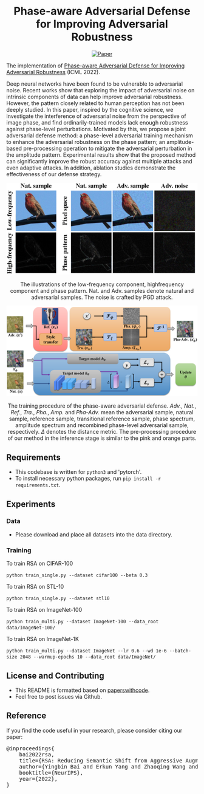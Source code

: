 <div align="center">   
  
# Phase-aware Adversarial Defense for Improving Adversarial Robustness
[![Paper](https://img.shields.io/badge/paper-ICML-green)](https://proceedings.mlr.press/v202/zhou23m/zhou23m.pdf)

</div>

The implementation of [Phase-aware Adversarial Defense for Improving Adversarial Robustness](https://proceedings.mlr.press/v202/zhou23m/zhou23m.pdf) (ICML 2022).

Deep neural networks have been found to be vulnerable to adversarial noise. Recent works show that exploring the impact of adversarial noise on intrinsic components of data can help improve adversarial robustness. However, the pattern closely related to human perception has not been deeply studied. In this paper, inspired by the cognitive science, we investigate the interference of adversarial noise from the perspective of image phase, and find ordinarily-trained models lack enough robustness against phase-level perturbations. Motivated by this, we propose a joint adversarial defense method: a phase-level adversarial training mechanism to enhance the adversarial robustness on the phase pattern; an amplitude-based pre-processing operation to mitigate the adversarial perturbation in the amplitude pattern. Experimental results show that the proposed method can significantly improve the robust accuracy against multiple attacks and even adaptive attacks. In addition, ablation studies demonstrate the effectiveness of our defense strategy.


<p float="left" align="center">
<img src="arch.png" width="800" /> 
<figcaption align="center">
The illustrations of the low-frequency component, highfrequency component and phase pattern. Nat. and Adv. samples denote natural and adversarial samples. The noise is crafted by PGD attack.
</figcaption>
</p>


<p float="left" align="center">
<img src="method.png" width="800" /> 
<figcaption align="center">
  
The training procedure of the phase-aware adversarial defense. *Adv.*, *Nat.*, *Ref.*, *Tra.*, *Pha.*, *Amp.* and *Pha-Adv.* mean the adversarial sample, natural sample, reference sample, transitional reference sample, phase spectrum, amplitude spectrum and recombined phase-level adversarial sample, respectively. $\Delta$ denotes the distance metric. The pre-processing procedure of our method in the inference stage is similar to the pink and orange parts.
</figcaption>
</p>


## Requirements
- This codebase is written for `python3` and 'pytorch'.
- To install necessary python packages, run `pip install -r requirements.txt`.


## Experiments
### Data
- Please download and place all datasets into the data directory. 


### Training
To train RSA on CIFAR-100

```
python train_single.py --dataset cifar100 --beta 0.3
```

To train RSA on STL-10

```
python train_single.py --dataset stl10
```


To train RSA on ImageNet-100

```
python train_multi.py --dataset ImageNet-100 --data_root data/ImageNet-100/
```


To train RSA on ImageNet-1K

```
python train_multi.py --dataset ImageNet --lr 0.6 --wd 1e-6 --batch-size 2048 --warmup-epochs 10 --data_root data/ImageNet/
```


## License and Contributing
- This README is formatted based on [paperswithcode](https://github.com/paperswithcode/releasing-research-code).
- Feel free to post issues via Github. 


## Reference
If you find the code useful in your research, please consider citing our paper:


<pre>
@inproceedings{
    bai2022rsa,
    title={RSA: Reducing Semantic Shift from Aggressive Augmentations for Self-supervised Learning},
    author={Yingbin Bai and Erkun Yang and Zhaoqing Wang and Yuxuan Du and Bo Han and Cheng Deng and Dadong Wang and Tongliang Liu},
    booktitle={NeurIPS},
    year={2022},
}
</pre>
